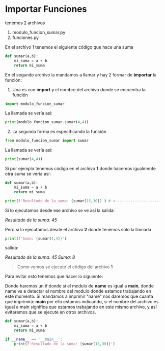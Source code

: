 
# Importar Funciones


tenemos 2 archivos

1. modulo_funcion_sumar.py
2. funciones.py


En el archivo 1 tenemos el siguiente código que hace una suma

```python
def sumar(a,b):
    mi_suma = a + b
    return mi_suma
```

En el segundo archivo la mandamos a llamar y hay 2 formar de **importar** la función:

1. Una es con **import** y el nombre del archivo donde se encuentra la función

```python
import modulo_funcion_sumar
```

La llamada se vería así:

```python
print(modulo_funcion_sumar.sumar(4,4))
```


2. La segunda forma es especificando la función.

```python
from modulo_funcion_sumar import sumar
```

La llamada se vería así:

```python 
print(sumar(4,4))
```


Si por ejemplo tenemos código en el archivo **1** donde hacemos igualmente otra suma se vería así:

```python
def sumar(a,b):
    mi_suma = a + b
    return mi_suma

print(f'Resultado de la suma: {sumar(15,30)}') # <--------------------------
```

Si lo ejecutamos desde ese archivo se ve así la salida:

_Resultado de la suma: 45_

Pero si lo ejecutamos desde el archivo **2** donde tenemos solo la llamada

```python
print(f'Suma: {sumar(4,4)}')
```

salida: 

_Resultado de la suma: 45_
_Suma: 8_

>Como vemos se ejecuto el código del archivo **1** 


Para evitar esto tenemos que hacer lo siguiente:

Donde haremos un if donde si el modulo de **__name__** es igual a **__main__**, donde name va a detectar el nombre del modulo donde estamos trabajando en este momento. Si mandamos a imprimir "name" nos daremos que cuanta que imprimirá: **__main__** por ello estamos indicando, si el nombre del archivo es igual a main significa que estamos trabajando en este mismo archivo, y así evitaremos que se ejecute en otros archivos.
 
```python
def sumar(a,b):
    mi_suma = a + b
    return mi_suma

if __name__ == '__main__':
    print(f'Resultado de la suma: {sumar(15,30)}')
```